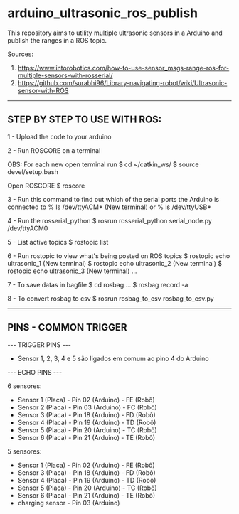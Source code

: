 # arduino_ultrasonic_ros_publish
This repository aims to utility multiple ultrasonic sensors in a Arduino and publish the ranges in a ROS topic.

Sources:
1) https://www.intorobotics.com/how-to-use-sensor_msgs-range-ros-for-multiple-sensors-with-rosserial/
2) https://github.com/surabhi96/Library-navigating-robot/wiki/Ultrasonic-sensor-with-ROS


------------------------------------------------------------------------------------------
STEP BY STEP TO USE WITH ROS:
------------------------------------------------------------------------------------------

1 - Upload the code to your arduino


2 - Run ROSCORE on a terminal

  OBS: For each new open terminal run
    $ cd ~/catkin_ws/
    $ source devel/setup.bash
  
  Open ROSCORE
  $ roscore


3 - Run this command to find out which of the serial ports the Arduino is connected to
  % ls /dev/ttyACM* (New terminal)
  or
  % ls /dev/ttyUSB*


4 - Run the rosserial_python
  $ rosrun rosserial_python serial_node.py /dev/ttyACM0


5 - List active topics
  $ rostopic list


6 - Run rostopic to view what's being posted on ROS topics
  $ rostopic echo ultrasonic_1 (New terminal)
  $ rostopic echo ultrasonic_2 (New terminal)
  $ rostopic echo ultrasonic_3 (New terminal)
  ...
  
7 - To save datas in bagfile
  $ cd rosbag ...
  $ rosbag record -a
 
8 - To convert rosbag to csv
  $ rosrun rosbag_to_csv rosbag_to_csv.py



------------------------------------------------------------------------------------------
PINS - COMMON TRIGGER
------------------------------------------------------------------------------------------

 --- TRIGGER PINS ---
 - Sensor 1, 2, 3, 4 e 5 são ligados em comum ao pino 4 do Arduino


 --- ECHO PINS ---

6 sensores:
 - Sensor 1 (Placa) - Pin 02 (Arduino) - FE (Robô)
 - Sensor 2 (Placa) - Pin 03 (Arduino) - FC (Robô)
 - Sensor 3 (Placa) - Pin 18 (Arduino) - FD (Robô)
 - Sensor 4 (Placa) - Pin 19 (Arduino) - TD (Robô)
 - Sensor 5 (Placa) - Pin 20 (Arduino) - TC (Robô)
 - Sensor 6 (Placa) - Pin 21 (Arduino) - TE (Robô)

5 sensores:
 - Sensor 1 (Placa) - Pin 02 (Arduino) - FE (Robô)
 - Sensor 3 (Placa) - Pin 18 (Arduino) - FD (Robô)
 - Sensor 4 (Placa) - Pin 19 (Arduino) - TD (Robô)
 - Sensor 5 (Placa) - Pin 20 (Arduino) - TC (Robô)
 - Sensor 6 (Placa) - Pin 21 (Arduino) - TE (Robô)
 - charging sensor - Pin 03 (Arduino)
